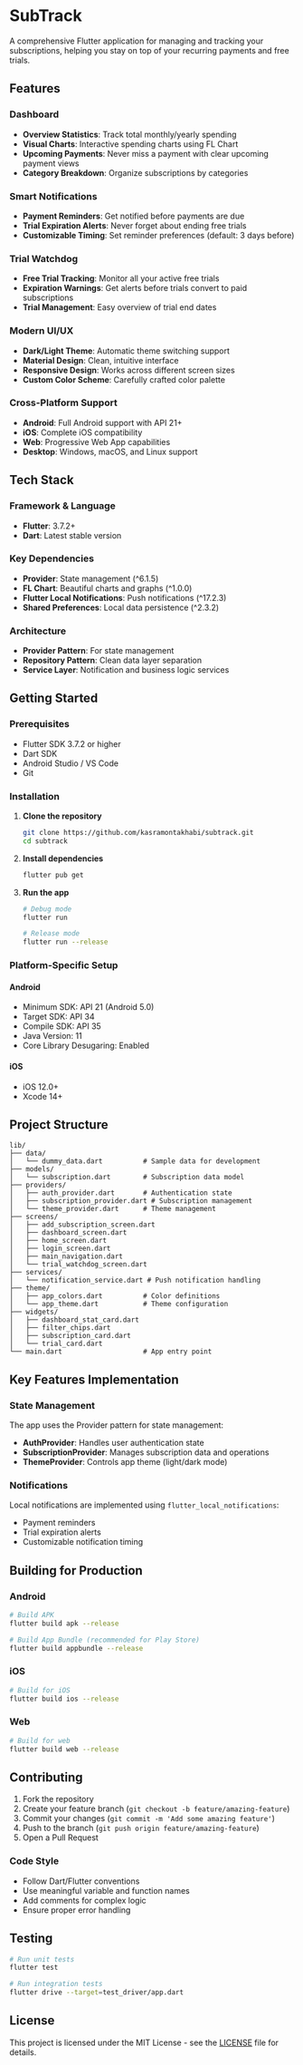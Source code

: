 # SubTrack

A comprehensive Flutter application for managing and tracking your subscriptions, helping you stay on top of your recurring payments and free trials.

## Features

### Dashboard
- **Overview Statistics**: Track total monthly/yearly spending
- **Visual Charts**: Interactive spending charts using FL Chart
- **Upcoming Payments**: Never miss a payment with clear upcoming payment views
- **Category Breakdown**: Organize subscriptions by categories

### Smart Notifications
- **Payment Reminders**: Get notified before payments are due
- **Trial Expiration Alerts**: Never forget about ending free trials
- **Customizable Timing**: Set reminder preferences (default: 3 days before)

### Trial Watchdog
- **Free Trial Tracking**: Monitor all your active free trials
- **Expiration Warnings**: Get alerts before trials convert to paid subscriptions
- **Trial Management**: Easy overview of trial end dates

### Modern UI/UX
- **Dark/Light Theme**: Automatic theme switching support
- **Material Design**: Clean, intuitive interface
- **Responsive Design**: Works across different screen sizes
- **Custom Color Scheme**: Carefully crafted color palette

### Cross-Platform Support
- **Android**: Full Android support with API 21+
- **iOS**: Complete iOS compatibility
- **Web**: Progressive Web App capabilities
- **Desktop**: Windows, macOS, and Linux support

## Tech Stack 

### Framework & Language
- **Flutter**: 3.7.2+
- **Dart**: Latest stable version

### Key Dependencies
- **Provider**: State management (^6.1.5)
- **FL Chart**: Beautiful charts and graphs (^1.0.0)
- **Flutter Local Notifications**: Push notifications (^17.2.3)
- **Shared Preferences**: Local data persistence (^2.3.2)

### Architecture
- **Provider Pattern**: For state management
- **Repository Pattern**: Clean data layer separation
- **Service Layer**: Notification and business logic services

## Getting Started 

### Prerequisites
- Flutter SDK 3.7.2 or higher
- Dart SDK
- Android Studio / VS Code
- Git

### Installation

1. **Clone the repository**
   ```bash
   git clone https://github.com/kasramontakhabi/subtrack.git
   cd subtrack
   ```

2. **Install dependencies**
   ```bash
   flutter pub get
   ```

3. **Run the app**
   ```bash
   # Debug mode
   flutter run
   
   # Release mode
   flutter run --release
   ```

### Platform-Specific Setup

#### Android
- Minimum SDK: API 21 (Android 5.0)
- Target SDK: API 34
- Compile SDK: API 35
- Java Version: 11
- Core Library Desugaring: Enabled

#### iOS
- iOS 12.0+
- Xcode 14+

## Project Structure 

```
lib/
├── data/
│   └── dummy_data.dart          # Sample data for development
├── models/
│   └── subscription.dart        # Subscription data model
├── providers/
│   ├── auth_provider.dart       # Authentication state
│   ├── subscription_provider.dart # Subscription management
│   └── theme_provider.dart      # Theme management
├── screens/
│   ├── add_subscription_screen.dart
│   ├── dashboard_screen.dart
│   ├── home_screen.dart
│   ├── login_screen.dart
│   ├── main_navigation.dart
│   └── trial_watchdog_screen.dart
├── services/
│   └── notification_service.dart # Push notification handling
├── theme/
│   ├── app_colors.dart          # Color definitions
│   └── app_theme.dart           # Theme configuration
├── widgets/
│   ├── dashboard_stat_card.dart
│   ├── filter_chips.dart
│   ├── subscription_card.dart
│   └── trial_card.dart
└── main.dart                    # App entry point
```

## Key Features Implementation 

### State Management
The app uses the Provider pattern for state management:
- **AuthProvider**: Handles user authentication state
- **SubscriptionProvider**: Manages subscription data and operations
- **ThemeProvider**: Controls app theme (light/dark mode)

### Notifications
Local notifications are implemented using `flutter_local_notifications`:
- Payment reminders
- Trial expiration alerts
- Customizable notification timing

## Building for Production 

### Android
```bash
# Build APK
flutter build apk --release

# Build App Bundle (recommended for Play Store)
flutter build appbundle --release
```

### iOS
```bash
# Build for iOS
flutter build ios --release
```

### Web
```bash
# Build for web
flutter build web --release
```

## Contributing

1. Fork the repository
2. Create your feature branch (`git checkout -b feature/amazing-feature`)
3. Commit your changes (`git commit -m 'Add some amazing feature'`)
4. Push to the branch (`git push origin feature/amazing-feature`)
5. Open a Pull Request

### Code Style
- Follow Dart/Flutter conventions
- Use meaningful variable and function names
- Add comments for complex logic
- Ensure proper error handling

## Testing

```bash
# Run unit tests
flutter test

# Run integration tests
flutter drive --target=test_driver/app.dart
```

## License

This project is licensed under the MIT License - see the [LICENSE](LICENSE) file for details.